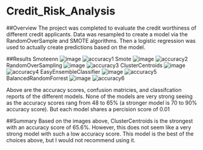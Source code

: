 # Credit_Risk_Analysis


##Overview 
The project was completed to evaluate the credit worthiness of different credit applicants. Data was resampled to create a model via the RandomOverSample and SMOTE algorithms. Then a logistic regression was used to actually create predictions based on the model. 

##Results
Smoteenn
![image](https://user-images.githubusercontent.com/106126621/194207422-55c6d067-1ab7-4bc0-a33a-43fc2462b830.png)
![accuracy1](https://user-images.githubusercontent.com/106126621/194206293-1e0bd138-2c6c-41ab-bb75-00e097108f7a.png)
Smote
![image](https://user-images.githubusercontent.com/106126621/194207459-93b18de7-42c6-47ef-a7f6-d16fc9625333.png)
![accuracy2](https://user-images.githubusercontent.com/106126621/194206295-f39a4c23-4bda-43f4-916f-9fc5cdd1d88d.png)
RandomOverSampling
![image](https://user-images.githubusercontent.com/106126621/194207493-708b5ba7-2bf2-4d8d-987b-3bf13cee4969.png)
![accuracy3](https://user-images.githubusercontent.com/106126621/194206296-c4f47117-6c13-46e6-a950-ae56b609dd76.png)
ClusterCentroids
![image](https://user-images.githubusercontent.com/106126621/194207563-0d42ecad-856a-4518-a975-e5b0c9569436.png)
![accuracy4](https://user-images.githubusercontent.com/106126621/194206297-14930c33-96d9-4c5c-a72a-8fb953bbbce5.png)
EasyEnsembleClassifier
![image](https://user-images.githubusercontent.com/106126621/194207608-07ff2883-307d-44f5-b757-523509a146e8.png)
![accuracy5](https://user-images.githubusercontent.com/106126621/194206298-f3c7b181-562d-49d6-a4af-f8dd6006134e.png)\
BalancedRandomForrest
![image](https://user-images.githubusercontent.com/106126621/194207645-8726f776-3851-4575-9a12-590eccdef412.png)
![accuracy6](https://user-images.githubusercontent.com/106126621/194206300-fb240def-a38b-4747-89bb-75d4dc69827d.png)

Above are the accuracy scores, confusion matricies, and classifcation reports of the different models. None of the models are very strong seeing as the accuracy scores rang from 48 to 65% (a stronger model is 70 to 90% accuracy score). But each model shares a percision score of 0.01



##Summary
Based on the images above, ClusterCentroids is the strongest with an accuracy score of 65.6%. However, this does not seem like a very strong model with such a low accuracy score. This model is the best of the choices above, but I would not recommend using it. 
